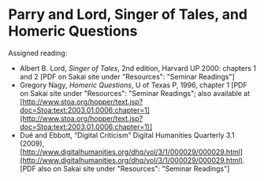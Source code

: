 # Parry and Lord, Singer of Tales, and Homeric Questions


Assigned reading:

- Albert B. Lord, *Singer of Tales*, 2nd edition, Harvard UP 2000: chapters 1 and 2 [PDF on Sakai site under "Resources": "Seminar Readings"]
- Gregory Nagy, *Homeric Questions*, U of Texas P, 1996, chapter 1 [PDF on Sakai site under "Resources": "Seminar Readings"; also available at 
[http://www.stoa.org/hopper/text.jsp?doc=Stoa:text:2003.01.0006:chapter=1](http://www.stoa.org/hopper/text.jsp?doc=Stoa:text:2003.01.0006:chapter=1)]
- Dué and Ebbott, “Digital Criticism” Digital Humanities Quarterly 3.1 (2009), [http://www.digitalhumanities.org/dhq/vol/3/1/000029/000029.html](http://www.digitalhumanities.org/dhq/vol/3/1/000029/000029.html). [PDF also on Sakai site under "Resources": "Seminar Readings"]